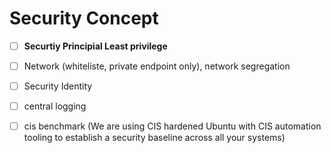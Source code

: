 # Security Concept

- [ ] **Securtiy Principial Least privilege**
- [ ] Network (whiteliste, private endpoint only), network segregation
- [ ] Security Identity  
- [ ] central logging
- [ ] cis benchmark (We are using CIS hardened Ubuntu with CIS automation tooling to establish a security baseline across all your systems) 


